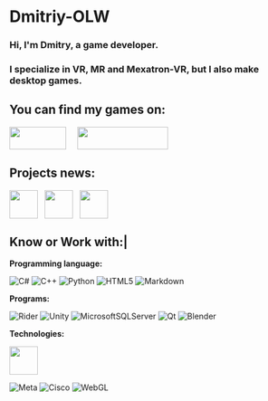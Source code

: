 
# Dmitriy-OLW
### Hi, I'm Dmitry, a game developer. 

### I specialize in VR, MR and Mexatron-VR, but I also make desktop games. 

## You can find my games on:
<div style="display: flex; align-items: center;"> 
        <a href="https://dmitriy-olw.itch.io/" style="text-decoration: none;"> 
            <img src="https://img.shields.io/badge/Itch-%23FF0B34.svg?style=for-the-badge&logo=Itch.io&logoColor=white" width="100" height="40">
        </a>
        <a> 
            &nbsp;&nbsp;&nbsp;&nbsp;&nbsp;
        </a>
        <a href="https://dmitriy-olw.itch.io/" style="text-decoration: none;">
            <img src="https://github.com/user-attachments/assets/0c487d7f-368a-4573-880a-dd5d04f3a4af" width="160" height="40">
        </a>
    </div>

    
## Projects news:
<i class="fa fa-telegram" aria-hidden="true"></i>

<div style="display: flex; align-items: center;"> 
        <a href="https://www.youtube.com/@UnrealRealityGames" style="text-decoration: none;"> 
            <img src="https://github.com/user-attachments/assets/78b86846-2cb7-4fd2-b463-1673e2f5e4c9" width="50" height="50">
        </a>
        <a> 
            &nbsp;&nbsp;&nbsp;
        </a>
        <a href="https://t.me/urg_olw" style="text-decoration: none;">
            <img src="https://github.com/user-attachments/assets/b2152ac9-dfe8-45b8-a4e3-e07df05de129" width="50" height="50">
        </a>
        <a> 
            &nbsp;&nbsp;&nbsp;
        </a>
        <a href="https://vk.com/order_of_lost_worlds" style="text-decoration: none;"> 
            <img src="https://github.com/user-attachments/assets/5c1c5f0d-9426-4fd8-8bbf-4d04b5ae7ad1" width="50" height="50">
        </a>
    </div>

## Know or Work with:|
**Programming language:**

![C#](https://img.shields.io/badge/c%23-%23239120.svg?style=for-the-badge&logo=csharp&logoColor=white)
![C++](https://img.shields.io/badge/c++-%2300599C.svg?style=for-the-badge&logo=c%2B%2B&logoColor=white)
![Python](https://img.shields.io/badge/python-3670A0?style=for-the-badge&logo=python&logoColor=ffdd54)
![HTML5](https://img.shields.io/badge/html5-%23E34F26.svg?style=for-the-badge&logo=html5&logoColor=white)
![Markdown](https://img.shields.io/badge/markdown-%23000000.svg?style=for-the-badge&logo=markdown&logoColor=white)


**Programs:**

![Rider](https://img.shields.io/badge/Rider-000000.svg?style=for-the-badge&logo=Rider&logoColor=white&color=black&labelColor=crimson)
![Unity](https://img.shields.io/badge/unity-%23000000.svg?style=for-the-badge&logo=unity&logoColor=white)
![MicrosoftSQLServer](https://img.shields.io/badge/Microsoft%20SQL%20Server-CC2927?style=for-the-badge&logo=microsoft%20sql%20server&logoColor=white)
![Qt](https://img.shields.io/badge/Qt-%23217346.svg?style=for-the-badge&logo=Qt&logoColor=white)
![Blender](https://img.shields.io/badge/blender-%23F5792A.svg?style=for-the-badge&logo=blender&logoColor=white)

**Technologies:**

 <img src="https://github.com/user-attachments/assets/41c2df91-ac54-45de-9318-befb80cfcf38" width="50" height="50">
 
![Meta](https://img.shields.io/badge/Meta-%230467DF.svg?style=for-the-badge&logo=Meta&logoColor=white)
![Cisco](https://img.shields.io/badge/cisco-%23049fd9.svg?style=for-the-badge&logo=cisco&logoColor=black)
![WebGL](https://img.shields.io/badge/WebGL-990000?logo=webgl&logoColor=white&style=for-the-badge)














